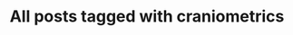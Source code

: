 ---
layout: tag
title: "All posts tagged with craniometrics"
permalink: /weblog/tags/craniometrics/
taxonomy: craniometrics
---
